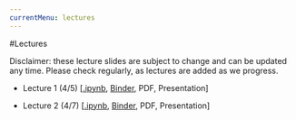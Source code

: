 ```yaml
---
currentMenu: lectures
---
```


#Lectures

Disclaimer: these lecture slides are subject to change and can be updated any time.
Please check regularly, as lectures are added as we progress.

* Lecture 1 (4/5) [[.ipynb](./nb/lecture-1.ipynb), [Binder](https://app.mybinder.org:80/2686771530/notebooks/nb/lecture-1.ipynb), PDF, Presentation]

* Lecture 2 (4/7) [[.ipynb](./nb/lecture-2.ipynb), [Binder](https://app.mybinder.org:80/2686771530/notebooks/nb/lecture-1.ipynb), PDF, Presentation]
